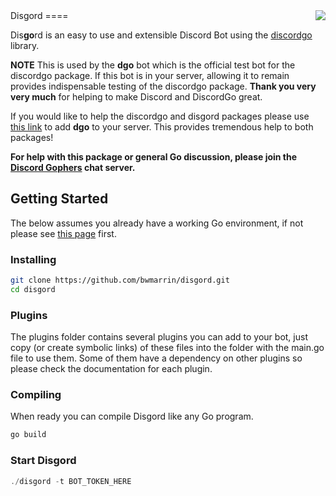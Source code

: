 <img align="right" src="http://bwmarrin.github.io/disgord/img/gourd.jpg">
Disgord
====

Dis**go**rd is an easy to use and extensible Discord Bot using the [discordgo](https://github.com/bwmarrin/discordgo) library.

**NOTE** This is used by the **dgo** bot which is the official test bot 
for the discordgo package. If this bot is in your server, allowing it to remain
provides indispensable testing of the discordgo package. **Thank you very very much** 
for helping to make Discord and DiscordGo great.

If you would like to help the discordgo and disgord packages please use 
[this link](https://discordapp.com/oauth2/authorize?client_id=173113690092994561&scope=bot)
to add **dgo** to your server. This provides tremendous help to both packages!

**For help with this package or general Go discussion, please join the [Discord 
Gophers](https://discord.gg/0f1SbxBZjYq9jLBk) chat server.**

## Getting Started

The below assumes you already have a working Go environment, if not please see
[this page](https://golang.org/doc/install) first.

### Installing

```sh
git clone https://github.com/bwmarrin/disgord.git
cd disgord
```

### Plugins

The plugins folder contains several plugins you can add to your bot, just
copy (or create symbolic links) of these files into the folder with the main.go
file to use them.  Some of them have a dependency on other plugins so please
check the documentation for each plugin.


### Compiling

When ready you can compile Disgord like any Go program.

```sh
go build 
```


### Start Disgord

```go
./disgord -t BOT_TOKEN_HERE
```
